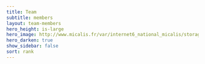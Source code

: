 ```yaml
---
title: Team
subtitle: members
layout: team-members
hero_height: is-large
hero_image: http://www.micalis.fr/var/internet6_national_micalis/storage/images/media/images/equipe2022/95306-1-fre-FR/Equipe2022_reference.jpg
hero_darken: true
show_sidebar: false
sort: rank
---
```


